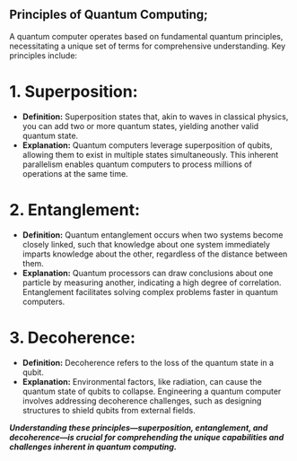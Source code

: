 ## Principles of Quantum Computing;

A quantum computer operates based on fundamental quantum principles, necessitating a unique set of terms for comprehensive understanding. Key principles include:

# 1. Superposition:
   - **Definition:** Superposition states that, akin to waves in classical physics, you can add two or more quantum states, yielding another valid quantum state.
   - **Explanation:** Quantum computers leverage superposition of qubits, allowing them to exist in multiple states simultaneously. This inherent parallelism enables quantum computers to process millions of operations at the same time.


# 2. Entanglement:
   - **Definition:** Quantum entanglement occurs when two systems become closely linked, such that knowledge about one system immediately imparts knowledge about the other, regardless of the distance between them.
   - **Explanation:** Quantum processors can draw conclusions about one particle by measuring another, indicating a high degree of correlation. Entanglement facilitates solving complex problems faster in quantum computers.


# 3. Decoherence:
   - **Definition:** Decoherence refers to the loss of the quantum state in a qubit.
   - **Explanation:** Environmental factors, like radiation, can cause the quantum state of qubits to collapse. Engineering a quantum computer involves addressing decoherence challenges, such as designing structures to shield qubits from external fields.

***Understanding these principles—superposition, entanglement, and decoherence—is crucial for comprehending the unique capabilities and challenges inherent in quantum computing.***
